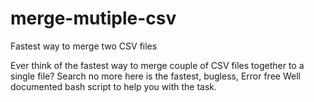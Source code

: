 # merge-mutiple-csv
Fastest way to merge two CSV files

Ever think of the fastest way to merge couple of CSV files together to a single file? Search no more here is the fastest, bugless, Error free Well documented bash script to help you with the task.

